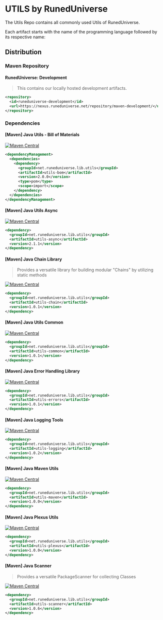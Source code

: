 # UTILS by RunedUniverse
The Utils Repo contains all commonly used Utils of RunedUniverse.

Each artifact starts with the name of the programming language followed by its respective name:

## Distribution

### Maven Repository
#### RunedUniverse: Development
> This contains our locally hosted development artifacts.<br>

```xml
<repository>
  <id>runeduniverse-development</id>
  <url>https://nexus.runeduniverse.net/repository/maven-development/</url>
</repository>
```

### Dependencies

#### [Maven] Java Utils - Bill of Materials
[![Maven Central](https://img.shields.io/maven-central/v/net.runeduniverse.lib.utils/utils-bom.svg?label=Maven%20Central)](https://search.maven.org/search?q=g:%22net.runeduniverse.lib.utils%22%20AND%20a:%22utils-bom%22)

```xml
<dependencyManagement>
  <dependencies>
    <dependency>
      <groupId>net.runeduniverse.lib.utils</groupId>
      <artifactId>utils-bom</artifactId>
      <version>2.0.0</version>
      <type>pom</type>
      <scope>import</scope>
    </dependency>
  </dependencies>
</dependencyManagement>
```

#### [Maven] Java Utils Async
[![Maven Central](https://img.shields.io/maven-central/v/net.runeduniverse.lib.utils/utils-async.svg?label=Maven%20Central)](https://search.maven.org/search?q=g:%22net.runeduniverse.lib.utils%22%20AND%20a:%22utils-async%22)

```xml
<dependency>
  <groupId>net.runeduniverse.lib.utils</groupId>
  <artifactId>utils-async</artifactId>
  <version>2.1.1</version>
</dependency>
```

#### [Maven] Java Chain Library
> Provides a versatile library for building modular "Chains" by utilizing static methods

[![Maven Central](https://img.shields.io/maven-central/v/net.runeduniverse.lib.utils/utils-chain.svg?label=Maven%20Central)](https://search.maven.org/search?q=g:%22net.runeduniverse.lib.utils%22%20AND%20a:%22utils-chain%22)

```xml
<dependency>
  <groupId>net.runeduniverse.lib.utils</groupId>
  <artifactId>utils-chain</artifactId>
  <version>1.0.1</version>
</dependency>
```

#### [Maven] Java Utils Common
[![Maven Central](https://img.shields.io/maven-central/v/net.runeduniverse.lib.utils/utils-common.svg?label=Maven%20Central)](https://search.maven.org/search?q=g:%22net.runeduniverse.lib.utils%22%20AND%20a:%22utils-common%22)

```xml
<dependency>
  <groupId>net.runeduniverse.lib.utils</groupId>
  <artifactId>utils-common</artifactId>
  <version>1.0.1</version>
</dependency>
```

#### [Maven] Java Error Handling Library
[![Maven Central](https://img.shields.io/maven-central/v/net.runeduniverse.lib.utils/utils-errors.svg?label=Maven%20Central)](https://search.maven.org/search?q=g:%22net.runeduniverse.lib.utils%22%20AND%20a:%22utils-errors%22)

```xml
<dependency>
  <groupId>net.runeduniverse.lib.utils</groupId>
  <artifactId>utils-errors</artifactId>
  <version>1.0.1</version>
</dependency>
```

#### [Maven] Java Logging Tools
[![Maven Central](https://img.shields.io/maven-central/v/net.runeduniverse.lib.utils/utils-logging.svg?label=Maven%20Central)](https://search.maven.org/search?q=g:%22net.runeduniverse.lib.utils%22%20AND%20a:%22utils-logging%22)

```xml
<dependency>
  <groupId>net.runeduniverse.lib.utils</groupId>
  <artifactId>utils-logging</artifactId>
  <version>1.0.2</version>
</dependency>
```

#### [Maven] Java Maven Utils
[![Maven Central](https://img.shields.io/maven-central/v/net.runeduniverse.lib.utils/utils-maven.svg?label=Maven%20Central)](https://search.maven.org/search?q=g:%22net.runeduniverse.lib.utils%22%20AND%20a:%22utils-maven%22)

```xml
<dependency>
  <groupId>net.runeduniverse.lib.utils</groupId>
  <artifactId>utils-maven</artifactId>
  <version>1.0.0</version>
</dependency>
```

#### [Maven] Java Plexus Utils
[![Maven Central](https://img.shields.io/maven-central/v/net.runeduniverse.lib.utils/utils-plexus.svg?label=Maven%20Central)](https://search.maven.org/search?q=g:%22net.runeduniverse.lib.utils%22%20AND%20a:%22utils-plexus%22)

```xml
<dependency>
  <groupId>net.runeduniverse.lib.utils</groupId>
  <artifactId>utils-plexus</artifactId>
  <version>1.0.0</version>
</dependency>
```

#### [Maven] Java Scanner
> Provides a versatile PackageScanner for collecting Classes

[![Maven Central](https://img.shields.io/maven-central/v/net.runeduniverse.lib.utils/utils-scanner.svg?label=Maven%20Central)](https://search.maven.org/search?q=g:%22net.runeduniverse.lib.utils%22%20AND%20a:%22utils-scanner%22)

```xml
<dependency>
  <groupId>net.runeduniverse.lib.utils</groupId>
  <artifactId>utils-scanner</artifactId>
  <version>1.0.6</version>
</dependency>
```


